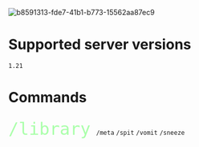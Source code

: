 ![b8591313-fde7-41b1-b773-15562aa87ec9](https://github.com/user-attachments/assets/32bf9ca3-45bf-4e55-b08f-ae42a9ec7b34)

# Supported server versions
`1.21`

# Commands
<font style="color:aaffaa; font-size:40px"> `/library` </font>
`/meta`
`/spit`
`/vomit`
`/sneeze`


